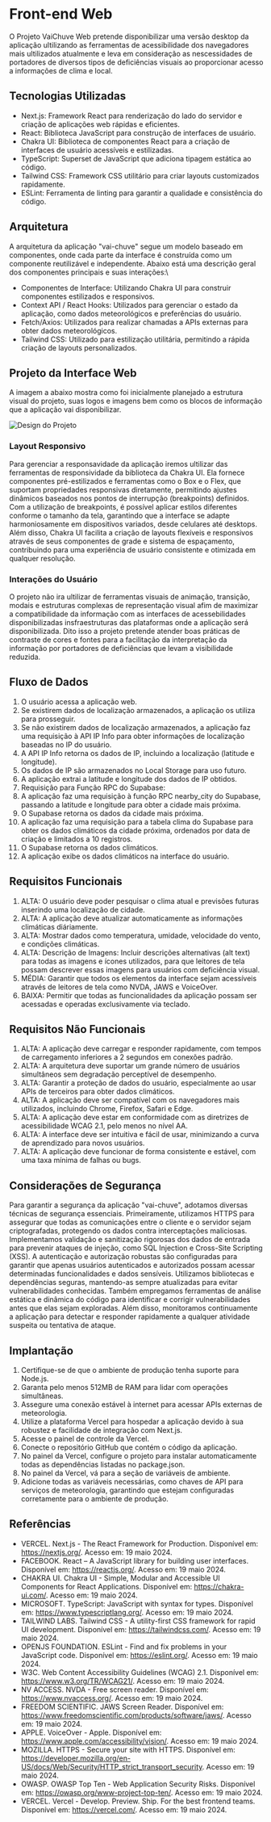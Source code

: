 # Front-end Web

O Projeto VaiChuve Web pretende disponibilizar uma versão desktop da aplicação ultilizando as ferramentas de acessibilidade dos navegadores mais ultilizados atualmente e leva em consideração as nescessidades de portadores de diversos tipos de deficiências visuais ao proporcionar acesso a informações de clima e local.

## Tecnologias Utilizadas

- Next.js: Framework React para renderização do lado do servidor e criação de aplicações web rápidas e eficientes.
- React: Biblioteca JavaScript para construção de interfaces de usuário.
- Chakra UI: Biblioteca de componentes React para a criação de interfaces de usuário acessíveis e estilizadas.
- TypeScript: Superset de JavaScript que adiciona tipagem estática ao código.
- Tailwind CSS: Framework CSS utilitário para criar layouts customizados rapidamente.
- ESLint: Ferramenta de linting para garantir a qualidade e consistência do código.

## Arquitetura

A arquitetura da aplicação "vai-chuve" segue um modelo baseado em componentes, onde cada parte da interface é construída como um componente reutilizável e independente. Abaixo está uma descrição geral dos componentes principais e suas interações:\

- Componentes de Interface: Utilizando Chakra UI para construir componentes estilizados e responsivos.
- Context API / React Hooks: Utilizados para gerenciar o estado da aplicação, como dados meteorológicos e preferências do usuário.
- Fetch/Axios: Utilizados para realizar chamadas a APIs externas para obter dados meteorológicos.
- Tailwind CSS: Utilizado para estilização utilitária, permitindo a rápida criação de layouts personalizados.

## Projeto da Interface Web

A imagem a abaixo mostra como foi inicialmente planejado a estrutura visual do projeto, suas logos e imagens bem como os blocos de informação que a aplicação vai disponibilizar.

![Design do Projeto](img/designProjeto.jpg)

### Layout Responsivo

Para gerenciar a responsavidade da aplicação iremos ultilizar das ferramentas de responsividade da biblioteca da Chakra UI. Ela fornece componentes pré-estilizados e ferramentas como o Box e o Flex, que suportam propriedades responsivas diretamente, permitindo ajustes dinâmicos baseados nos pontos de interrupção (breakpoints) definidos. Com a utilização de breakpoints, é possível aplicar estilos diferentes conforme o tamanho da tela, garantindo que a interface se adapte harmoniosamente em dispositivos variados, desde celulares até desktops. Além disso, Chakra UI facilita a criação de layouts flexíveis e responsivos através de seus componentes de grade e sistema de espaçamento, contribuindo para uma experiência de usuário consistente e otimizada em qualquer resolução.

### Interações do Usuário

O projeto não ira ultilizar de ferramentas visuais de animação, transição, modais e estruturas complexas de representação visual afim de maximizar a compatibilidade da informação com as interfaces de acessebilidades disponibilizadas insfraestruturas das plataformas onde a aplicação será disponibilizada. Dito isso a projeto pretende atender boas práticas de contraste de cores e fontes para a facilitação da interpretação da informação por portadores de deficiências que levam a visibilidade reduzida.

## Fluxo de Dados

1.  O usuário acessa a aplicação web.
2.  Se existirem dados de localização armazenados, a aplicação os utiliza para prosseguir.
3.  Se não existirem dados de localização armazenados, a aplicação faz uma requisição à API IP Info para obter informações de localização baseadas no IP do usuário.
4.  A API IP Info retorna os dados de IP, incluindo a localização (latitude e longitude).
5.  Os dados de IP são armazenados no Local Storage para uso futuro.
6.  A aplicação extrai a latitude e longitude dos dados de IP obtidos.
7.  Requisição para Função RPC do Supabase:
8.  A aplicação faz uma requisição à função RPC nearby_city do Supabase, passando a latitude e longitude para obter a cidade mais próxima.
9.  O Supabase retorna os dados da cidade mais próxima.
10. A aplicação faz uma requisição para a tabela clima do Supabase para obter os dados climáticos da cidade próxima, ordenados por data de criação e limitados a 10 registros.
11. O Supabase retorna os dados climáticos.
12. A aplicação exibe os dados climáticos na interface do usuário.

## Requisitos Funcionais

1. ALTA:  O usuário deve poder pesquisar o clima atual e previsões futuras inserindo uma localização de cidade.
2. ALTA:  A aplicação deve atualizar automaticamente as informações climáticas diáriamente.
3. ALTA:  Mostrar dados como temperatura, umidade, velocidade do vento, e condições climáticas.
4. ALTA:  Descrição de Imagens: Incluir descrições alternativas (alt text) para todas as imagens e ícones utilizados, para que leitores de tela possam descrever essas imagens para usuários com deficiência visual.
5. MÉDIA: Garantir que todos os elementos da interface sejam acessíveis através de leitores de tela como NVDA, JAWS e VoiceOver.
6. BAIXA: Permitir que todas as funcionalidades da aplicação possam ser acessadas e operadas exclusivamente via teclado.

## Requisitos Não Funcionais

1. ALTA:  A aplicação deve carregar e responder rapidamente, com tempos de carregamento inferiores a 2 segundos em conexões padrão.
2. ALTA:  A arquitetura deve suportar um grande número de usuários simultâneos sem degradação perceptível de desempenho.
3. ALTA:  Garantir a proteção de dados do usuário, especialmente ao usar APIs de terceiros para obter dados climáticos.
4. ALTA:  A aplicação deve ser compatível com os navegadores mais utilizados, incluindo Chrome, Firefox, Safari e Edge.
5. ALTA:  A aplicação deve estar em conformidade com as diretrizes de acessibilidade WCAG 2.1, pelo menos no nível AA.
6. ALTA:  A interface deve ser intuitiva e fácil de usar, minimizando a curva de aprendizado para novos usuários.
7. ALTA:  A aplicação deve funcionar de forma consistente e estável, com uma taxa mínima de falhas ou bugs.

## Considerações de Segurança

Para garantir a segurança da aplicação "vai-chuve", adotamos diversas técnicas de segurança essenciais. Primeiramente, utilizamos HTTPS para assegurar que todas as comunicações entre o cliente e o servidor sejam criptografadas, protegendo os dados contra interceptações maliciosas. Implementamos validação e sanitização rigorosas dos dados de entrada para prevenir ataques de injeção, como SQL Injection e Cross-Site Scripting (XSS). A autenticação e autorização robustas são configuradas para garantir que apenas usuários autenticados e autorizados possam acessar determinadas funcionalidades e dados sensíveis. Utilizamos bibliotecas e dependências seguras, mantendo-as sempre atualizadas para evitar vulnerabilidades conhecidas. Também empregamos ferramentas de análise estática e dinâmica do código para identificar e corrigir vulnerabilidades antes que elas sejam exploradas. Além disso, monitoramos continuamente a aplicação para detectar e responder rapidamente a qualquer atividade suspeita ou tentativa de ataque.

## Implantação

1. Certifique-se de que o ambiente de produção tenha suporte para Node.js.
2. Garanta pelo menos 512MB de RAM para lidar com operações simultâneas.
3. Assegure uma conexão estável à internet para acessar APIs externas de meteorologia.
4. Utilize a plataforma Vercel para hospedar a aplicação devido à sua robustez e facilidade de integração com Next.js.
5. Acesse o painel de controle da Vercel.
6. Conecte o repositório GitHub que contém o código da aplicação.
7. No painel da Vercel, configure o projeto para instalar automaticamente todas as dependências listadas no package.json.
8. No painel da Vercel, vá para a seção de variáveis de ambiente.
9. Adicione todas as variáveis necessárias, como chaves de API para serviços de meteorologia, garantindo que estejam configuradas corretamente para o ambiente de produção.

## Referências

- VERCEL. Next.js - The React Framework for Production. Disponível em: https://nextjs.org/. Acesso em: 19 maio 2024.
- FACEBOOK. React – A JavaScript library for building user interfaces. Disponível em: https://reactjs.org/. Acesso em: 19 maio 2024.
- CHAKRA UI. Chakra UI - Simple, Modular and Accessible UI Components for React Applications. Disponível em: https://chakra-ui.com/. Acesso em: 19 maio 2024.
- MICROSOFT. TypeScript: JavaScript with syntax for types. Disponível em: https://www.typescriptlang.org/. Acesso em: 19 maio 2024.
- TAILWIND LABS. Tailwind CSS - A utility-first CSS framework for rapid UI development. Disponível em: https://tailwindcss.com/. Acesso em: 19 maio 2024.
- OPENJS FOUNDATION. ESLint - Find and fix problems in your JavaScript code. Disponível em: https://eslint.org/. Acesso em: 19 maio 2024.
- W3C. Web Content Accessibility Guidelines (WCAG) 2.1. Disponível em: https://www.w3.org/TR/WCAG21/. Acesso em: 19 maio 2024.
- NV ACCESS. NVDA - Free screen reader. Disponível em: https://www.nvaccess.org/. Acesso em: 19 maio 2024.
- FREEDOM SCIENTIFIC. JAWS Screen Reader. Disponível em: https://www.freedomscientific.com/products/software/jaws/. Acesso em: 19 maio 2024.
- APPLE. VoiceOver - Apple. Disponível em: https://www.apple.com/accessibility/vision/. Acesso em: 19 maio 2024.
- MOZILLA. HTTPS - Secure your site with HTTPS. Disponível em: https://developer.mozilla.org/en-US/docs/Web/Security/HTTP_strict_transport_security. Acesso em: 19 maio 2024.
- OWASP. OWASP Top Ten - Web Application Security Risks. Disponível em: https://owasp.org/www-project-top-ten/. Acesso em: 19 maio 2024.
- VERCEL. Vercel - Develop. Preview. Ship. For the best frontend teams. Disponível em: https://vercel.com/. Acesso em: 19 maio 2024.
